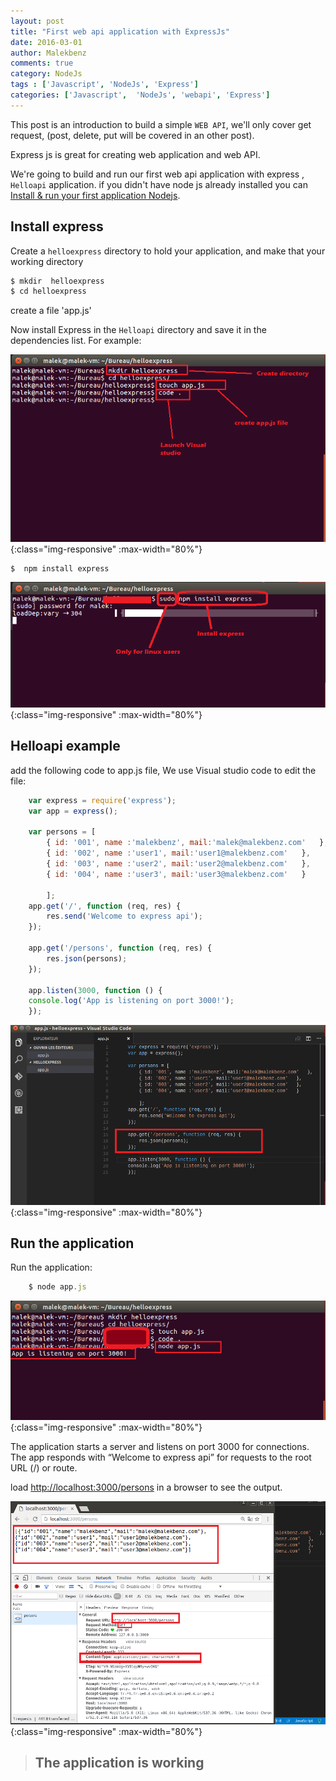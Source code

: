 ```yaml
---
layout: post
title: "First web api application with ExpressJs"
date: 2016-03-01
author: Malekbenz
comments: true
category: NodeJs
tags : ['Javascript', 'NodeJs', 'Express']
categories: ['Javascript',  'NodeJs', 'webapi', 'Express']
---
```


This post is an introduction to build a simple `WEB API`, we'll only cover  get request,  (post, delete, put will be covered in an other post). 

    
Express js is great for creating web application and web API.

We're going to build and run our first web api application with express , `Helloapi` application. if you didn't have node js already installed you can [Install & run your first application Nodejs](/blog/2015/12/22/install-run-your-first-application-nodejs).  

## Install express  


Create a `helloexpress` directory to hold your application, and make that your working directory

```javascript
$ mkdir  helloexpress
$ cd helloexpress
```
create a file 'app.js'

Now install Express in the `Helloapi` directory and save it in the dependencies list. For example:

![CMD](/images/helloexpress/cmd.png){:class="img-responsive" :max-width="80%"}

```javascript
$  npm install express
```

![CMD](/images/helloexpress/npm.png){:class="img-responsive" :max-width="80%"}

## Helloapi example

add the following code to app.js file, We use Visual studio code to edit the file:

```javascript
    var express = require('express');
    var app = express();

    var persons = [
        { id: '001', name :'malekbenz', mail:'malek@malekbenz.com'   },
        { id: '002', name :'user1', mail:'user1@malekbenz.com'   },
        { id: '003', name :'user2', mail:'user2@malekbenz.com'   },
        { id: '004', name :'user3', mail:'user3@malekbenz.com'   }

        ];
    app.get('/', function (req, res) {
        res.send('Welcome to express api');
    });

    app.get('/persons', function (req, res) {
        res.json(persons);
    });

    app.listen(3000, function () {
    console.log('App is listening on port 3000!');
    });
```

![vs code](/images/helloexpress/vscodeapi.png){:class="img-responsive" :max-width="80%"}


## Run the application 
    
Run the application: 

```javascript
    $ node app.js
```

![loadl application](/images/helloexpress/launch.png){:class="img-responsive" :max-width="80%"}

The application starts a server and listens on port 3000 for connections. The app responds with “Welcome to express api” for requests to the root URL (/) or route. 

load [http://localhost:3000/persons](http://localhost:3000/persons) in a browser to see the output.

![vs code](/images/helloexpress/webapi.png){:class="img-responsive" :max-width="80%"}



>
> ## **The application is working**
>